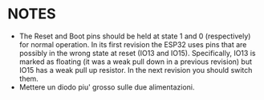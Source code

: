 # NOTES

- The Reset and Boot pins should be held at state 1 and 0 (respectively) for normal operation. In its first revision the ESP32 uses pins that are possibly in the wrong state at reset (IO13 and IO15). Specifically, IO13 is marked as floating (it was a weak pull down in a previous revision) but IO15 has a weak pull up resistor. In the next revision you should switch them.
- Mettere un diodo piu' grosso sulle due alimentazioni.